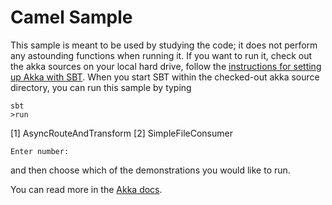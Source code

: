 Camel Sample
============

This sample is meant to be used by studying the code; it does not perform any
astounding functions when running it. If you want to run it, check out the akka
sources on your local hard drive, follow the [instructions for setting up Akka
with SBT](http://doc.akka.io/docs/akka/current/intro/getting-started.html).
When you start SBT within the checked-out akka source directory, you can run
this sample by typing

    sbt
    >run 


   [1] AsyncRouteAndTransform
   [2] SimpleFileConsumer
   
    Enter number:
   
and then choose which of the demonstrations you would like to run.

You can read more in the [Akka docs](http://akka.io/docs).
